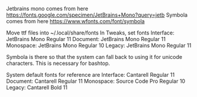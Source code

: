 Jetbrains mono comes from here https://fonts.google.com/specimen/JetBrains+Mono?query=jetb
Symbola comes from here https://www.wfonts.com/font/symbola

Move ttf files into ~/.local/share/fonts
In Tweaks, set fonts
Interface: JetBrains Mono Regular 11
Document: JetBrains Mono Regular 11
Monospace: JetBrains Mono Regular 10
Legacy: JetBrains Mono Regular 11

Symbola is there so that the system can fall back to using it for unicode characters.  This is necessary for bashtop.



System default fonts for reference are 
Interface: Cantarell Regular 11
Document: Cantarell Regular 11
Monospace: Source Code Pro Regular 10
Legacy: Cantarell Bold 11